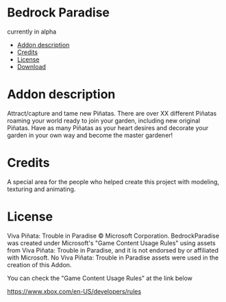 # Bedrock Paradise

currently in alpha

- [Addon description](#addon-description)
- [Credits](#credits)
- [License](#license-notice-and-original-content)
- [Download](https://github.com/LunarBKO/BedrockParadise/releases)

# Addon description
Attract/capture and tame new Piñatas. There are over XX different Piñatas roaming your world ready to join your garden, including new original Piñatas. Have as many Piñatas as your heart desires and decorate your garden in your own way and become the master gardener!

# Credits
A special area for the people who helped create this project with modeling, texturing and animating.

# License
Viva Piñata: Trouble in Paradise © Microsoft Corporation. BedrockParadise was created under Microsoft's "Game Content Usage Rules" using assets from Viva Piñata: Trouble in Paradise, and it is not endorsed by or affiliated with Microsoft.
No Viva Piñata: Trouble in Paradise assets were used in the creation of this Addon.

You can check the "Game Content Usage Rules" at the link below

https://www.xbox.com/en-US/developers/rules

